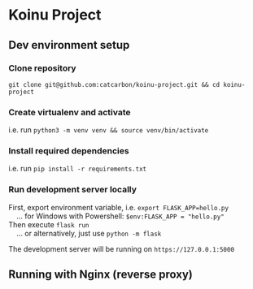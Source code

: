 # Koinu Project

## Dev environment setup
### Clone repository
`git clone git@github.com:catcarbon/koinu-project.git && cd koinu-project`

### Create virtualenv and activate
i.e. run `python3 -m venv venv && source venv/bin/activate`

### Install required dependencies
i.e. run `pip install -r requirements.txt`

### Run development server locally
First, export environment variable, i.e. `export FLASK_APP=hello.py`
<br>
&nbsp;&nbsp;&nbsp;&nbsp;... for Windows with Powershell: `$env:FLASK_APP = "hello.py"`
<br>
Then execute `flask run` 
<br>
&nbsp;&nbsp;&nbsp;&nbsp;... or alternatively, just use `python -m flask`

The development server will be running on `https://127.0.0.1:5000`

## Running with Nginx (reverse proxy)
